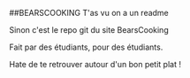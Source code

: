 ##BEARSCOOKING
T'as vu on a un readme

Sinon c'est le repo git du site BearsCooking 

Fait par des étudiants, pour des étudiants. 

Hate de te retrouver autour d'un bon petit plat !
